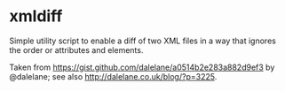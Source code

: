 # xmldiff

Simple utility script to enable a diff of two XML files in a way that ignores
the order or attributes and elements.

Taken from https://gist.github.com/dalelane/a0514b2e283a882d9ef3 by @dalelane;
see also http://dalelane.co.uk/blog/?p=3225.
